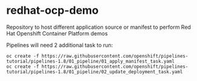 # redhat-ocp-demo
Repository to host different application source or manifest to perform Red Hat Openshift Container Platform demos


Pipelines will need 2 additional task to run:
```
oc create -f https://raw.githubusercontent.com/openshift/pipelines-tutorial/pipelines-1.8/01_pipeline/01_apply_manifest_task.yaml
oc create -f https://raw.githubusercontent.com/openshift/pipelines-tutorial/pipelines-1.8/01_pipeline/02_update_deployment_task.yaml
```